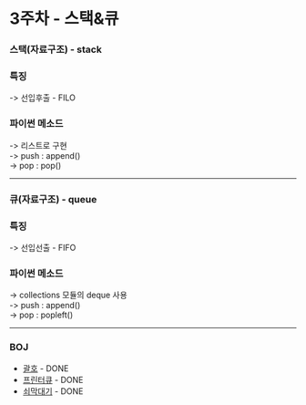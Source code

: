 # 3주차 - 스택&큐

### 스택(자료구조) - stack

### 특징
-> 선입후출 - FILO
<br>

### 파이썬 메소드
-> 리스트로 구현
<br>
-> push : append()
<br>
-> pop  : pop()

---


### 큐(자료구조) - queue

### 특징
-> 선입선출 - FIFO


### 파이썬 메소드
-> collections 모듈의 deque 사용
<br>
-> push : append()
<br>
-> pop  : popleft()


---

### BOJ

- [괄호](https://www.acmicpc.net/problem/9012) - DONE
- [프린터큐](https://www.acmicpc.net/problem/1966) - DONE
- [쇠막대기](https://www.acmicpc.net/problem/10799) - DONE






